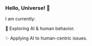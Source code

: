<!-- ### Hi there 👋 -->

### Hello, Universe! 🌌

I am currently:

🚀 Exploring AI & human behavior.

✨ Applying AI to human-centric issues.



<!--
**RiversGravity/RiversGravity** is a ✨ _special_ ✨ repository because its `README.md` (this file) appears on your GitHub profile.

Here are some ideas to get you started:

- 🔭 I’m currently working on ...
- 🌱 I’m currently learning ...
- 👯 I’m looking to collaborate on ...
- 🤔 I’m looking for help with ...
- 💬 Ask me about ...
- 📫 How to reach me: ...
- 😄 Pronouns: ...
- ⚡ Fun fact: ...
-->
